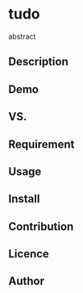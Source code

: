 tudo
====

abstract

## Description

## Demo

## VS. 

## Requirement

## Usage

## Install

## Contribution

## Licence

## Author
